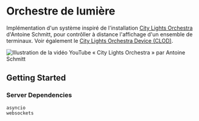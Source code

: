 # Orchestre de lumière

Implémentation d'un système inspiré de l'installation [City Lights Orchestra](https://www.youtube.com/watch?v=Sun0TFQgPXk) d'Antoine Schmitt, pour contrôller à distance l'affichage d'un ensemble de terminaux. Voir également le [City Lights Orchestra Device (CLOD)](https://reso-nance.org/wiki/projets/clod/accueil).

![Illustration de la vidéo YouTube « City Lights Orchestra » par Antoine Schmitt](https://img.youtube.com/vi/Sun0TFQgPXk/maxresdefault.jpg)

## Getting Started

### Server Dependencies

```
asyncio
websockets
```